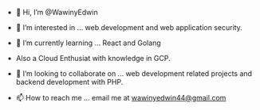 - 👋 Hi, I’m @WawinyEdwin

- 👀 I’m interested in ... web development and web application security.

- 🌱 I’m currently learning ... React and Golang

- Also a Cloud Enthusiat with knowledge in GCP.

- 💞️ I’m looking to collaborate on ... web development related projects and backend development with PHP.

- 📫 How to reach me ... email me at wawinyedwin44@gmail.com

<!---
WawinyEdwin/WawinyEdwin is a ✨ special ✨ repository because its `README.md` (this file) appears on your GitHub profile.
You can click the Preview link to take a look at your changes.
--->
